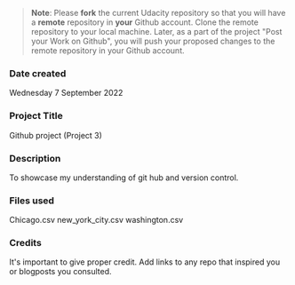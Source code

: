 >**Note**: Please **fork** the current Udacity repository so that you will have a **remote** repository in **your** Github account. Clone the remote repository to your local machine. Later, as a part of the project "Post your Work on Github", you will push your proposed changes to the remote repository in your Github account.

### Date created
Wednesday 7 September 2022

### Project Title
Github project (Project 3)

### Description
To showcase my understanding of git hub and version control.
### Files used
Chicago.csv
new_york_city.csv
washington.csv

### Credits
It's important to give proper credit. Add links to any repo that inspired you or blogposts you consulted.
